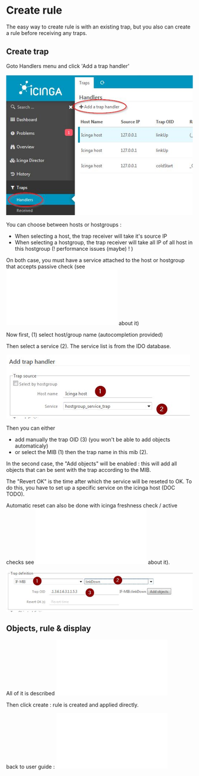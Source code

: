 Create rule
===============

The easy way to create rule is with an existing trap, but you also can create a rule before receiving any traps.

Create trap
---------------

Goto Handlers menu and click 'Add a trap handler'

![trap-1](img/create-rule-1.jpg)

You can choose between hosts or hostgroups :
- When selecting a host, the trap receiver will take it's source IP 
- When selecting a hostgroup, the trap receiver will take all IP of all host in this hostgroup (! performance issues (maybe) ! )

On both case, you must have a service attached to the host or hostgroup that accepts passive check (see ![Here](15-mib.md) about it)

Now first, (1) select host/group name (autocompletion provided)

Then select a service (2). The service list is from the IDO database.

![trap-2](img/create-rule-2.jpg)

Then you can either 

* add manually the trap OID  (3) (you won't be able to add objects automaticaly)
* or select the MIB (1) then the trap name in this mib (2).

In the second case, the "Add objects" will be enabled : this will add all objects that can be sent with the trap according to the MIB.

The "Revert OK" is the time after which the service will be reseted to OK. To do this, you have to set up a specific service on the icinga host (DOC TODO).

Automatic reset can also be done with icinga freshness check / active checks see ![Here](15-mib.md) about it).

![trap-3](img/create-rule-3.jpg)


Objects, rule & display
---------------

All of it is described ![Here](05-traps.md)


Then click create : rule is created and applied directly.



back to user guide : ![user guide](02-userguide.md)
